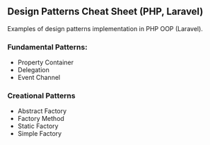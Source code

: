 ## Design Patterns Cheat Sheet (PHP, Laravel)

Examples of design patterns implementation in PHP OOP (Laravel).


### Fundamental Patterns:

- Property Container
- Delegation
- Event Channel

### Creational Patterns

- Abstract Factory
- Factory Method
- Static Factory
- Simple Factory
